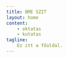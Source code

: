 ```yaml
---
title: BME SZIT
layout: home 
content:
    - oktatas
    - kutatas
tagline:
    Ez itt a főoldal. 
---
```

